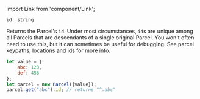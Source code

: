 import Link from 'component/Link';

```flow
id: string
```

Returns the Parcel's `id`. Under most circumstances, `id`s are unique among all Parcels that are descendants of a single original Parcel. You won't often need to use this, but it can sometimes be useful for debugging. See <Link to="/parcel-keypaths-locations-and-ids">parcel keypaths, locations and ids</Link> for more info.

```js
let value = {
    abc: 123,
    def: 456
};
let parcel = new Parcel({value});
parcel.get("abc").id; // returns "^.abc"
```
